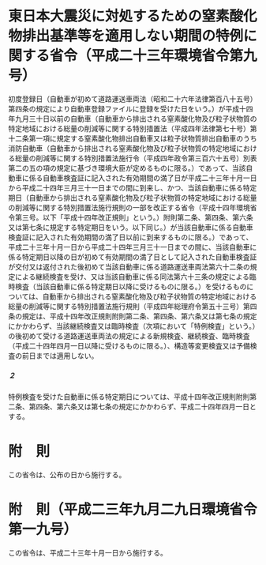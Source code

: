 # 東日本大震災に対処するための窒素酸化物排出基準等を適用しない期間の特例に関する省令（平成二十三年環境省令第九号）
初度登録日（自動車が初めて道路運送車両法（昭和二十六年法律第百八十五号）第四条の規定により自動車登録ファイルに登録を受けた日をいう。）が平成十四年九月三十日以前の自動車（自動車から排出される窒素酸化物及び粒子状物質の特定地域における総量の削減等に関する特別措置法（平成四年法律第七十号）第十二条第一項に規定する窒素酸化物排出自動車又は粒子状物質排出自動車のうち消防自動車（自動車から排出される窒素酸化物及び粒子状物質の特定地域における総量の削減等に関する特別措置法施行令（平成四年政令第三百六十五号）別表第二の五の項の規定に基づき環境大臣が定めるものに限る。）であって、当該自動車に係る自動車検査証に記入された有効期間の満了日が平成二十三年十月一日から平成二十四年三月三十一日までの間に到来し、かつ、当該自動車に係る特定期日（自動車から排出される窒素酸化物及び粒子状物質の特定地域における総量の削減等に関する特別措置法施行規則の一部を改正する省令（平成十四年環境省令第三号。以下「平成十四年改正規則」という。）附則第二条、第四条、第六条又は第七条に規定する特定期日をいう。以下同じ。）が当該自動車に係る自動車検査証に記入された有効期間の満了日以前に到来するものに限る。）であって、平成二十三年十月一日から平成二十四年三月三十一日までの間に、当該自動車に係る特定期日以降の日が初めて有効期間の満了日として記入された自動車検査証が交付又は返付された後初めて当該自動車に係る道路運送車両法第六十二条の規定による継続検査を受け、又は当該自動車に係る同法第六十三条の規定による臨時検査（当該自動車に係る特定期日以降に受けるものに限る。）を受けるものについては、自動車から排出される窒素酸化物及び粒子状物質の特定地域における総量の削減等に関する特別措置法施行規則（平成四年総理府令第五十三号）第四条の規定は、平成十四年改正規則附則第二条、第四条、第六条又は第七条の規定にかかわらず、当該継続検査又は臨時検査（次項において「特例検査」という。）の後初めて受ける道路運送車両法の規定による新規検査、継続検査、臨時検査（平成二十四年四月一日以降に受けるものに限る。）、構造等変更検査又は予備検査の前日までは適用しない。
##### ２
特例検査を受けた自動車に係る特定期日については、平成十四年改正規則附則第二条、第四条、第六条又は第七条の規定にかかわらず、平成二十四年四月一日とする。
# 附　則
この省令は、公布の日から施行する。
# 附　則（平成二三年九月二九日環境省令第一九号）
この省令は、平成二十三年十月一日から施行する。
